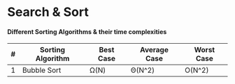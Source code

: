 # Search & Sort

#### Different Sorting Algorithms & their time complexities

|#|Sorting Algorithm|Best Case|Average Case|Worst Case|
|-|-----------------|---------|------------|----------|
|1|Bubble Sort      |Ω(N)     |Θ(N^2)      |O(N^2)    |
